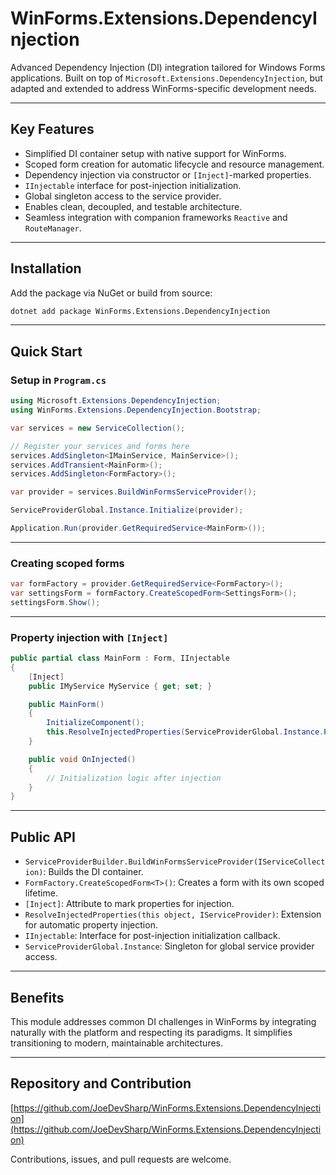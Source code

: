 # WinForms.Extensions.DependencyInjection

Advanced Dependency Injection (DI) integration tailored for Windows Forms applications. Built on top of `Microsoft.Extensions.DependencyInjection`, but adapted and extended to address WinForms-specific development needs.

---

## Key Features

- Simplified DI container setup with native support for WinForms.
- Scoped form creation for automatic lifecycle and resource management.
- Dependency injection via constructor or `[Inject]`-marked properties.
- `IInjectable` interface for post-injection initialization.
- Global singleton access to the service provider.
- Enables clean, decoupled, and testable architecture.
- Seamless integration with companion frameworks `Reactive` and `RouteManager`.

---

## Installation

Add the package via NuGet or build from source:

```bash
dotnet add package WinForms.Extensions.DependencyInjection
```

---

## Quick Start

### Setup in `Program.cs`

```csharp
using Microsoft.Extensions.DependencyInjection;
using WinForms.Extensions.DependencyInjection.Bootstrap;

var services = new ServiceCollection();

// Register your services and forms here
services.AddSingleton<IMainService, MainService>();
services.AddTransient<MainForm>();
services.AddSingleton<FormFactory>();

var provider = services.BuildWinFormsServiceProvider();

ServiceProviderGlobal.Instance.Initialize(provider);

Application.Run(provider.GetRequiredService<MainForm>());
```

---

### Creating scoped forms

```csharp
var formFactory = provider.GetRequiredService<FormFactory>();
var settingsForm = formFactory.CreateScopedForm<SettingsForm>();
settingsForm.Show();
```

---

### Property injection with `[Inject]`

```csharp
public partial class MainForm : Form, IInjectable
{
    [Inject]
    public IMyService MyService { get; set; }

    public MainForm()
    {
        InitializeComponent();
        this.ResolveInjectedProperties(ServiceProviderGlobal.Instance.Provider);
    }

    public void OnInjected()
    {
        // Initialization logic after injection
    }
}
```

---

## Public API

- `ServiceProviderBuilder.BuildWinFormsServiceProvider(IServiceCollection)`: Builds the DI container.
- `FormFactory.CreateScopedForm<T>()`: Creates a form with its own scoped lifetime.
- `[Inject]`: Attribute to mark properties for injection.
- `ResolveInjectedProperties(this object, IServiceProvider)`: Extension for automatic property injection.
- `IInjectable`: Interface for post-injection initialization callback.
- `ServiceProviderGlobal.Instance`: Singleton for global service provider access.

---

## Benefits

This module addresses common DI challenges in WinForms by integrating naturally with the platform and respecting its paradigms. It simplifies transitioning to modern, maintainable architectures.

---

## Repository and Contribution

[https://github.com/JoeDevSharp/WinForms.Extensions.DependencyInjection](https://github.com/JoeDevSharp/WinForms.Extensions.DependencyInjection)

Contributions, issues, and pull requests are welcome.
